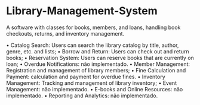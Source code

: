 # Library-Management-System
A software with classes for books, members, and loans, handling book checkouts, returns, and inventory management.


• Catalog Search: Users can search the library catalog by title, author, genre, etc. and lists;
• Borrow and Return: Users can check out and return books;
• Reservation System: Users can reserve books that are currently on loan;
• Overdue Notifications: não implementado.
• Member Management: Registration and management of library members;
• Fine Calculation and Payment: calculation and payment for overdue fines.
• Inventory Management: Tracking and management of library inventory;
• Event Management: não implementado.
• E-books and Online Resources: não implementado.
• Reporting and Analytics: não implementado.
